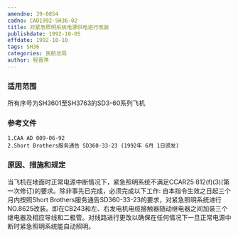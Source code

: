 ```yaml
---
amendno: 39-0854
cadno: CAD1992-SH36-02
title: 对紧急照明系统电源供电进行改装
publishdate: 1992-10-05
effdate: 1992-10-10
tags: SH36
categories: 民航总局
author: 程晋萍
---
```


### 适用范围 
所有序号为SH3601至SH3763的SD3-60系列飞机

<!--more-->
### 参考文件
    1.CAA AD 009-06-92 
    2.Short Brothers服务通告 SD360-33-23 (1992年 6月 1日颁发) 

### 原因、措施和规定 
当飞机在地面时正常电源中断情况下，紧急照明系统不满足CCAR25·812(f)(3)(第一次修订)的要求。除非事先已完成，必须完成以下工作: 
    自本指令生效之日起三个月内按照Short Brothers服务通告SD360-33-23的要求，对紧急照明系统进行NO.8625改装。即在CB243和左、右发电机电缆接触器随动继电器之间加装三个继电器及相应导线和二极管。对线路进行更改以确保在任何情况下一旦正常电源中断时紧急照明系统能自动照明。

